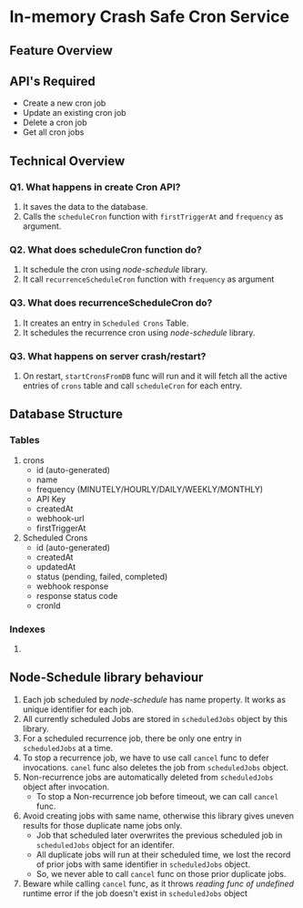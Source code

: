 # In-memory Crash Safe Cron Service

## Feature Overview 

## API's Required
- Create a new cron job
- Update an existing cron job
- Delete a cron job
- Get all cron jobs

## Technical Overview
### Q1. What happens in create Cron API?
1. It saves the data to the database.
2. Calls the `scheduleCron` function with `firstTriggerAt` and `frequency` as argument.

### Q2. What does scheduleCron function do?
1. It schedule the cron using *node-schedule* library.
2. It call `recurrenceScheduleCron` function with `frequency` as argument


### Q3. What does recurrenceScheduleCron do?
1. It creates an entry in `Scheduled Crons` Table.
2. It schedules the recurrence cron using *node-schedule* library.


### Q3. What happens on server crash/restart?
1. On restart, `startCronsFromDB` func will run and it will fetch all the active entries of `crons` table and call `scheduleCron` for each entry.


## Database Structure

### Tables
1. crons
    - id (auto-generated)
    - name
    - frequency (MINUTELY/HOURLY/DAILY/WEEKLY/MONTHLY)
    - API Key
    - createdAt
    - webhook-url
    - firstTriggerAt
2. Scheduled Crons
    - id (auto-generated)
    - createdAt
    - updatedAt
    - status (pending, failed, completed)
    - webhook response
    - response status code
    - cronId


### Indexes
1. 


## Node-Schedule library behaviour
1. Each job scheduled by *node-schedule* has name property. It works as unique identifier for each job.
2. All currently scheduled Jobs are stored in `scheduledJobs` object by this library.
3. For a scheduled recurrence job, there be only one entry in `scheduledJobs` at a time.
4. To stop a recurrence job, we have to use call `cancel` func to defer invocations. `canel` func also deletes the job from `scheduledJobs` object.
5. Non-recurrence jobs are automatically deleted from `scheduledJobs` object after invocation.
    - To stop a Non-recurrence job before timeout, we can call `cancel` func.
6. Avoid creating jobs with same name, otherwise this library gives uneven results for those duplicate name jobs only.
    - Job that scheduled later overwrites the previous scheduled job in `scheduledJobs` object for an identifer.
    - All duplicate jobs will run at their scheduled time, we lost the record of prior jobs with same identifier in `scheduledJobs` object.
    - So, we never able to call `cancel` func on those prior duplicate jobs.
7. Beware while calling `cancel` func, as it throws *reading func of undefined* runtime error if the job doesn't exist in `scheduledJobs` object
